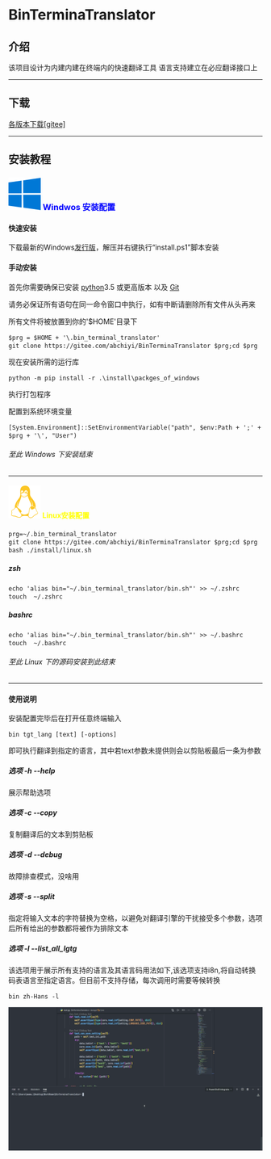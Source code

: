 # BinTerminaTranslator

## 介绍

该项目设计为内建内建在终端内的快速翻译工具
语言支持建立在必应翻译接口上

---

## 下载

[各版本下载[gitee]][1]

---

## 安装教程

### ![Gitee](/media/SVG/windows.svg "Windwos") <font color='blue'>Windwos 安装配置</font>

#### 快速安装

下载最新的Windows[发行版][1]，解压并右键执行“install.ps1”脚本安装

#### 手动安装

首先你需要确保已安装 [python][2]3.5 或更高版本 以及 [Git][3]

请务必保证所有语句在同一命令窗口中执行，如有中断请删除所有文件从头再来

所有文件将被放置到你的'$HOME'目录下

    $prg = $HOME + '\.bin_terminal_translator'
    git clone https://gitee.com/abchiyi/BinTerminaTranslator $prg;cd $prg

现在安装所需的运行库

    python -m pip install -r .\install\packges_of_windows

执行打包程序



配置到系统环境变量


    [System.Environment]::SetEnvironmentVariable("path", $env:Path + ';' + $prg + '\', "User")

###### 至此 Windows 下安装结束

---

#### ![linux](/media/SVG/linux.svg "Linux") <font color='Yellow'>Linux安装配置</font>

    prg=~/.bin_terminal_translator
    git clone https://gitee.com/abchiyi/BinTerminaTranslator $prg;cd $prg
    bash ./install/linux.sh

##### zsh

    echo 'alias bin="~/.bin_terminal_translator/bin.sh"' >> ~/.zshrc
    touch  ~/.zshrc

##### bashrc

    echo 'alias bin="~/.bin_terminal_translator/bin.sh"' >> ~/.bashrc
    touch  ~/.bashrc

###### 至此 Linux 下的源码安装到此结束

---
#### 使用说明
安装配置完毕后在打开任意终端输入

    bin tgt_lang [text] [-options]
即可执行翻译到指定的语言，其中若text参数未提供则会以剪贴板最后一条为参数

##### 选项 -h --help

展示帮助选项

##### 选项 -c --copy
复制翻译后的文本到剪贴板

##### 选项 -d --debug
故障排查模式，没啥用

##### 选项 -s --split
指定将输入文本的字符替换为空格，以避免对翻译引擎的干扰接受多个参数，选项后所有给出的参数都将被作为排除文本

##### 选项 -l --list_all_lgtg
该选项用于展示所有支持的语言及其语言码用法如下,该选项支持i8n,将自动转换码表语言至指定语言。但目前不支持存储，每次调用时需要等候转换

    bin zh-Hans -l

![tgt loading](/media/gif/tgt_loading_zh.gif "转换至码表解释至目标语言")

<!-- 发行版链接 -->
[1]:https://gitee.com/abchiyi/BinTerminaTranslator/releases
<!-- python -->
[2]:https://www.python.org/downloads/windows/
<!-- git -->
[3]:https://git-scm.com/downloads
